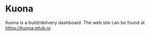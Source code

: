 Kuona
=====

Kuona is a build/delivery dashboard. The web site can be found at https://kuona.gitub.io

